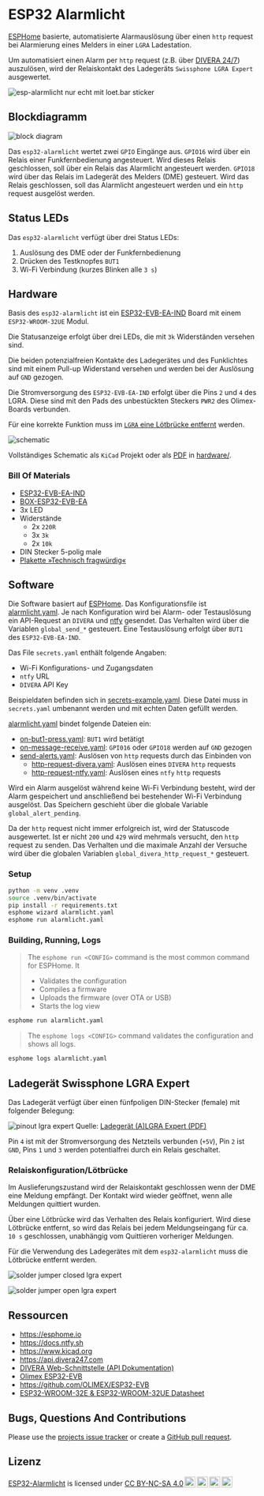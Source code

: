 # ESP32 Alarmlicht


[ESPHome](https://esphome.io/) basierte, automatisierte Alarmauslösung über einen `http` request bei Alarmierung eines Melders in einer `LGRA` Ladestation.

Um automatisiert einen Alarm per `http` request (z.B. über [DIVERA 24/7](https://www.divera247.com)) auszulösen, wird der Relaiskontakt des Ladegeräts `Swissphone LGRA Expert` ausgewertet.

![esp-alarmlicht nur echt mit loet.bar sticker](assets/esp-alarmlicht.jpg)

## Blockdiagramm

![block diagram](assets/schema.drawio.svg)

Das `esp32-alarmlicht` wertet zwei `GPIO` Eingänge aus. `GPIO16` wird über ein Relais einer Funkfernbedienung angesteuert. Wird dieses Relais geschlossen, soll über ein Relais das Alarmlicht angesteuert werden.
`GPIO18` wird über das Relais im Ladegerät des Melders (DME) gesteuert. Wird das Relais geschlossen, soll das Alarmlicht angesteuert werden und ein `http` request ausgelöst werden.

## Status LEDs

Das `esp32-alarmlicht` verfügt über drei Status LEDs:

1. Auslösung des DME oder der Funkfernbedienung
1. Drücken des Testknopfes `BUT1`
1. Wi-Fi Verbindung (kurzes Blinken alle `3 s`)

## Hardware

Basis des `esp32-alarmlicht` ist ein [ESP32-EVB-EA-IND](https://www.olimex.com/Products/IoT/ESP32/ESP32-EVB) Board mit einem `ESP32-WROOM-32UE` Modul.

Die Statusanzeige erfolgt über drei LEDs, die mit `3k` Widerständen versehen sind.

Die beiden potenzialfreien Kontakte des Ladegerätes und des Funklichtes sind mit einem Pull-up Widerstand versehen und werden bei der Auslösung auf `GND` gezogen.

Die Stromversorgung des `ESP32-EVB-EA-IND` erfolgt über die Pins `2` und `4` des LGRA. Diese sind mit den Pads des unbestückten Steckers `PWR2` des Olimex-Boards verbunden.

Für eine korrekte Funktion muss im [`LGRA` eine Lötbrücke entfernt](#ladegerät-swissphone-lgra-expert) werden.

![schematic](assets/schematic.png)

Vollständiges Schematic als `KiCad` Projekt oder als [PDF](hardware/esp32-alarmlicht.pdf) in [hardware/](hardware/).

### Bill Of Materials

* [ESP32-EVB-EA-IND](https://www.olimex.com/Products/IoT/ESP32/ESP32-EVB)
* [BOX-ESP32-EVB-EA](https://www.olimex.com/Products/IoT/ESP32/BOX-ESP32-EVB-EA)
* 3x LED
* Widerstände
  * 2x `220R`
  * 3x `3k`
  * 2x `10k`
* DIN Stecker 5-polig male
* [Plakette »Technisch fragwürdig«](https://loet.bar/products/plakette-fragwuerdig-sticker)

## Software

Die Software basiert auf [ESPHome](https://esphome.io). Das Konfigurationsfile ist [alarmlicht.yaml](alarmlicht.yaml).
Je nach Konfiguration wird bei Alarm- oder Testauslösung ein API-Request an `DIVERA` und [ntfy](https://ntfy.sh/) gesendet. Das Verhalten wird über die Variablen `global_send_*` gesteuert. Eine Testauslösung erfolgt über `BUT1` des `ESP32-EVB-EA-IND`.

Das File `secrets.yaml` enthält folgende Angaben:

* Wi-Fi Konfigurations- und Zugangsdaten
* `ntfy` URL
* `DIVERA` API Key

Beispieldaten befinden sich in  [secrets-example.yaml](secrets-example.yaml). Diese Datei muss in `secrets.yaml` umbenannt werden und mit echten Daten gefüllt werden.

[alarmlicht.yaml](alarmlicht.yaml) bindet folgende Dateien ein:

* [on-but1-press.yaml](on-but1-press.yaml): `BUT1` wird betätigt
* [on-message-receive.yaml](on-message-receive.yaml): `GPI016` oder `GPIO18` werden auf `GND` gezogen
* [send-alerts.yaml](send-alerts.yaml): Auslösen von `http` requests durch das Einbinden von
  * [http-request-divera.yaml](http-request-divera.yaml): Auslösen eines `DIVERA` `http` requests
  * [http-request-ntfy.yaml](http-request-ntfy.yaml): Auslösen eines `ntfy` `http` requests

Wird ein Alarm ausgelöst während keine Wi-Fi Verbindung besteht, wird der Alarm gespeichert und anschließend bei bestehender Wi-Fi Verbindung ausgelöst. Das Speichern geschieht über die globale Variable `global_alert_pending`.

Da der `http` request nicht immer erfolgreich ist, wird der Statuscode ausgewertet. Ist er nicht `200` und `429` wird mehrmals versucht, den `http` request zu senden. Das Verhalten und die maximale Anzahl der Versuche wird über die globalen Variablen `global_divera_http_request_*` gesteuert.

### Setup

```bash
python -m venv .venv
source .venv/bin/activate
pip install -r requirements.txt
esphome wizard alarmlicht.yaml
esphome run alarmlicht.yaml
```

### Building, Running, Logs

> The `esphome run <CONFIG>` command is the most common command for ESPHome. It
>
> * Validates the configuration
> * Compiles a firmware
> * Uploads the firmware (over OTA or USB)
> * Starts the log view

```bash
esphome run alarmlicht.yaml
```

> The `esphome logs <CONFIG>` command validates the configuration and shows all logs.

```bash
esphome logs alarmlicht.yaml
```

## Ladegerät Swissphone LGRA Expert

Das Ladegerät verfügt über einen fünfpoligen DIN-Stecker (female) mit folgender Belegung:

![pinout lgra expert](assets/belegung-lgra-expert.png)
Quelle: [Ladegerät (A)LGRA Expert (PDF)](assets/datenblatt-lgra-expert.pdf)

Pin `4` ist mit der Stromversorgung des Netzteils verbunden (`+5V`), Pin `2` ist `GND`, Pins `1` und `3` werden potentialfrei durch ein Relais geschaltet.

### Relaiskonfiguration/Lötbrücke

Im Auslieferungszustand wird der Relaiskontakt geschlossen wenn der DME eine Meldung empfängt. Der Kontakt wird wieder geöffnet, wenn alle Meldungen quittiert wurden.

Über eine Lötbrücke wird das Verhalten des Relais konfiguriert. Wird diese Lötbrücke entfernt, so wird das Relais bei jedem Meldungseingang für ca. `10 s` geschlossen, unabhängig vom Quittieren vorheriger Meldungen.

Für die Verwendung des Ladegerätes mit dem `esp32-alarmlicht` muss die Lötbrücke entfernt werden.

![solder jumper closed lgra expert](assets/br%C3%BCcke-geschlossen.jpg)

![solder jumper open lgra expert](assets/br%C3%BCcke-ge%C3%B6ffnet.jpg)

## Ressourcen

* https://esphome.io
* https://docs.ntfy.sh
* https://www.kicad.org
* https://api.divera247.com
* [DIVERA Web-Schnittstelle (API Dokumentation)](https://help.divera247.com/pages/viewpage.action?pageId=19563127)
* [Olimex ESP32-EVB](https://www.olimex.com/Products/IoT/ESP32/ESP32-EVB/open-source-hardware)
* https://github.com/OLIMEX/ESP32-EVB
* [ESP32-WROOM-32E & ESP32-WROOM-32UE Datasheet](https://www.espressif.com/en/content/esp32-wroom-32e-esp32-wroom-32ue-datahseet)
  
## Bugs, Questions And Contributions

Please use the [projects issue tracker](https://github.com/momu/esp32-alarmlicht/issues) or create a [GitHub pull request](https://github.com/momu/esp32-alarmlicht/pulls).

## Lizenz

<p xmlns:cc="http://creativecommons.org/ns#" xmlns:dct="http://purl.org/dc/terms/"><a property="dct:title" rel="cc:attributionURL" href="https://github.com/momu/esp32-alarmlicht/">ESP32-Alarmlicht</a> is licensed under <a href="http://creativecommons.org/licenses/by-nc-sa/4.0/?ref=chooser-v1" target="_blank" rel="license noopener noreferrer" style="display:inline-block;">CC BY-NC-SA 4.0<img style="height:22px!important;margin-left:3px;vertical-align:text-bottom;" src="https://mirrors.creativecommons.org/presskit/icons/cc.svg?ref=chooser-v1"><img style="height:22px!important;margin-left:3px;vertical-align:text-bottom;" src="https://mirrors.creativecommons.org/presskit/icons/by.svg?ref=chooser-v1"><img style="height:22px!important;margin-left:3px;vertical-align:text-bottom;" src="https://mirrors.creativecommons.org/presskit/icons/nc.svg?ref=chooser-v1"><img style="height:22px!important;margin-left:3px;vertical-align:text-bottom;" src="https://mirrors.creativecommons.org/presskit/icons/sa.svg?ref=chooser-v1"></a></p> 